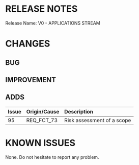 # RELEASE NOTES

Release Name: V0 - APPLICATIONS STREAM

# CHANGES
## BUG

## IMPROVEMENT

## ADDS
|Issue|Origin/Cause|Description|
|:--|:--|:--|
|95|REQ_FCT_73|Risk assessment of a scope|

# KNOWN ISSUES
None. Do not hesitate to report any problem.
